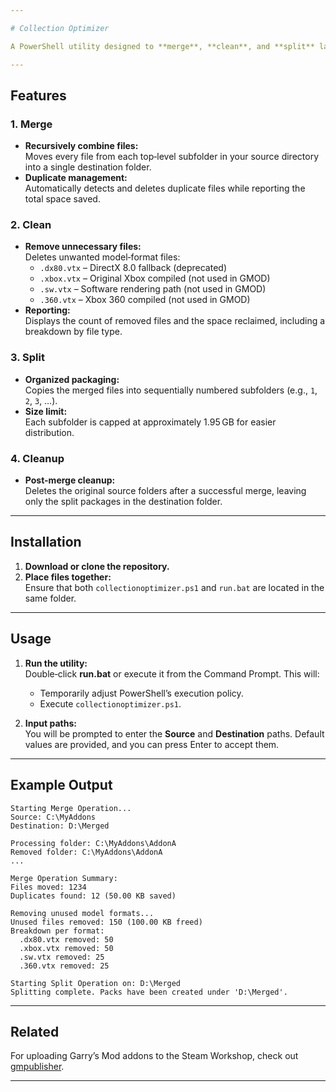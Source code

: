 ```yaml
---

# Collection Optimizer

A PowerShell utility designed to **merge**, **clean**, and **split** large file collections. It’s ideal for consolidating and packaging Garry’s Mod addons or any extensive file tree.

---
```


## Features

### 1. Merge
- **Recursively combine files:**  
  Moves every file from each top‑level subfolder in your source directory into a single destination folder.
- **Duplicate management:**  
  Automatically detects and deletes duplicate files while reporting the total space saved.

### 2. Clean
- **Remove unnecessary files:**  
  Deletes unwanted model‑format files:  
  - `.dx80.vtx` – DirectX 8.0 fallback (deprecated)
  - `.xbox.vtx` – Original Xbox compiled (not used in GMOD)
  - `.sw.vtx` – Software rendering path (not used in GMOD)
  - `.360.vtx` – Xbox 360 compiled (not used in GMOD)
- **Reporting:**  
  Displays the count of removed files and the space reclaimed, including a breakdown by file type.

### 3. Split
- **Organized packaging:**  
  Copies the merged files into sequentially numbered subfolders (e.g., `1`, `2`, `3`, …).
- **Size limit:**  
  Each subfolder is capped at approximately 1.95 GB for easier distribution.

### 4. Cleanup
- **Post-merge cleanup:**  
  Deletes the original source folders after a successful merge, leaving only the split packages in the destination folder.

---

## Installation

1. **Download or clone the repository.**
2. **Place files together:**  
   Ensure that both `collectionoptimizer.ps1` and `run.bat` are located in the same folder.

---

## Usage

1. **Run the utility:**  
   Double‑click **run.bat** or execute it from the Command Prompt. This will:
   - Temporarily adjust PowerShell’s execution policy.
   - Execute `collectionoptimizer.ps1`.

2. **Input paths:**  
   You will be prompted to enter the **Source** and **Destination** paths. Default values are provided, and you can press Enter to accept them.

---

## Example Output

```
Starting Merge Operation...
Source: C:\MyAddons
Destination: D:\Merged

Processing folder: C:\MyAddons\AddonA
Removed folder: C:\MyAddons\AddonA
...

Merge Operation Summary:
Files moved: 1234
Duplicates found: 12 (50.00 KB saved)

Removing unused model formats...
Unused files removed: 150 (100.00 KB freed)
Breakdown per format:
  .dx80.vtx removed: 50
  .xbox.vtx removed: 50
  .sw.vtx removed: 25
  .360.vtx removed: 25

Starting Split Operation on: D:\Merged
Splitting complete. Packs have been created under 'D:\Merged'.
```

---

## Related

For uploading Garry’s Mod addons to the Steam Workshop, check out [gmpublisher](https://github.com/WilliamVenner/gmpublisher).

---
